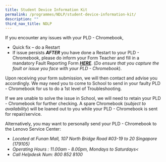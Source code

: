 ```yaml
---
title: Student Device Information Kit
permalink: /programmes/NDLP/student-device-information-kit/
description: ""
third_nav_title: NDLP
---
```

If you encounter any issues with your PLD - Chromebook,  
  
* Quick fix – do a Restart   
* If issue persists **_AFTER_** you have done a Restart to your PLD - Chromebook, please do inform your Form Teacher and fill in a mandatory Fault Reporting Form [**_HERE_**](https://bit.ly/3ujNA8f). (_Do ensure that you capture the fault or issue you face with your PLD - Chromebook_).  
  
Upon receiving your form submission, we will then contact and advise you accordingly. We may need you to come to School to send in your faulty PLD - Chromebook for us to do a 1st level of Troubleshooting.  
  
If we are unable to solve the issue in School, we will need to retain your PLD - Chromebook for further checking. A spare Chromebook (_subject to availability_) will be loaned out to you while your PLD - Chromebook is sent for repair/service.  
  
Alternatively, you may want to personally send your PLD - Chromebook to the Lenovo Service Center:  

*   _Located at Funan Mall, 107 North Bridge Road #03-19 to 20 Singapore (179105)_
*   _Operating Hours : 11.00am - 8.00pm, Mondays to Saturdays<_
*   _Call Helpdesk Num: 800 852 8100_